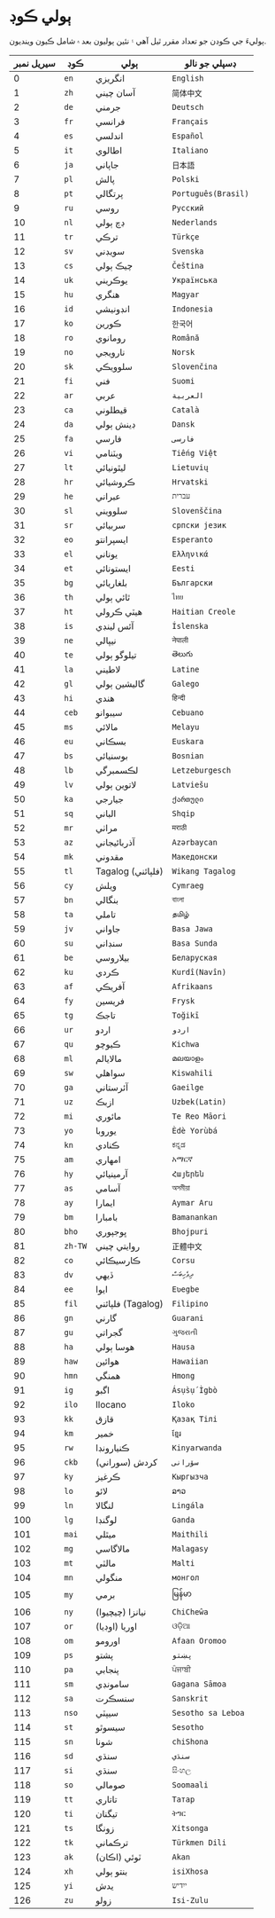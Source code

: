 # ٻولي ڪوڊ

ٻوليءَ جي ڪوڊن جو تعداد مقرر ٿيل آهي ۽ نئين ٻوليون بعد ۾ شامل ڪيون وينديون.

| سيريل نمبر | ڪوڊ | ٻولي | ڊسپلي جو نالو |
| - | - | - | - |
| 0 | `en` | انگريزي | `English` |
| 1 | `zh` | آسان چيني | `简体中文` |
| 2 | `de` | جرمني | `Deutsch` |
| 3 | `fr` | فرانسي | `Français` |
| 4 | `es` | اندلسي | `Español` |
| 5 | `it` | اطالوي | `Italiano` |
| 6 | `ja` | جاپاني | `日本語` |
| 7 | `pl` | پالش | `Polski` |
| 8 | `pt` | پرتگالي | `Português(Brasil)` |
| 9 | `ru` | روسي | `Русский` |
| 10 | `nl` | ڊچ ٻولي | `Nederlands` |
| 11 | `tr` | ترڪي | `Türkçe` |
| 12 | `sv` | سويڊني | `Svenska` |
| 13 | `cs` | چيڪ ٻولي | `Čeština` |
| 14 | `uk` | يوڪريني | `Українська` |
| 15 | `hu` | هنگري | `Magyar` |
| 16 | `id` | انڊونيشي | `Indonesia` |
| 17 | `ko` | ڪورين | `한국어` |
| 18 | `ro` | رومانوي | `Română` |
| 19 | `no` | نارويجي | `Norsk` |
| 20 | `sk` | سلوويڪي | `Slovenčina` |
| 21 | `fi` | فني | `Suomi` |
| 22 | `ar` | عربي | `العربية` |
| 23 | `ca` | قيطلوني | `Català` |
| 24 | `da` | ڊينش ٻولي | `Dansk` |
| 25 | `fa` | فارسي | `فارسی` |
| 26 | `vi` | ويٽنامي | `Tiếng Việt` |
| 27 | `lt` | ليٿونيائي | `Lietuvių` |
| 28 | `hr` | ڪروشيائي | `Hrvatski` |
| 29 | `he` | عبراني | `עברית` |
| 30 | `sl` | سلوويني | `Slovenščina` |
| 31 | `sr` | سربيائي | `српски језик` |
| 32 | `eo` | ايسپرانتو | `Esperanto` |
| 33 | `el` | يوناني | `Ελληνικά` |
| 34 | `et` | ايستونائي | `Eesti` |
| 35 | `bg` | بلغاريائي | `Български` |
| 36 | `th` | ٿائي ٻولي | `ไทย` |
| 37 | `ht` | هيٽي ڪرولي | `Haitian Creole` |
| 38 | `is` | آئس لينڊي | `Íslenska` |
| 39 | `ne` | نيپالي | `नेपाली` |
| 40 | `te` | تيلوگو ٻولي | `తెలుగు` |
| 41 | `la` | لاطيني | `Latine` |
| 42 | `gl` | گاليشين ٻولي | `Galego` |
| 43 | `hi` | هندي | `हिन्दी` |
| 44 | `ceb` | سيبوانو | `Cebuano` |
| 45 | `ms` | مالائي | `Melayu` |
| 46 | `eu` | بسڪاني | `Euskara` |
| 47 | `bs` | بوسنيائي | `Bosnian` |
| 48 | `lb` | لڪسمبرگي | `Letzeburgesch` |
| 49 | `lv` | لاتوين ٻولي | `Latviešu` |
| 50 | `ka` | جيارجي | `ქართული` |
| 51 | `sq` | الباني | `Shqip` |
| 52 | `mr` | مراٺي | `मराठी` |
| 53 | `az` | آذربائيجاني | `Azərbaycan` |
| 54 | `mk` | مقدوني | `Македонски` |
| 55 | `tl` | Tagalog (فلپائني) | `Wikang Tagalog` |
| 56 | `cy` | ويلش | `Cymraeg` |
| 57 | `bn` | بنگالي | `বাংলা` |
| 58 | `ta` | تاملي | `தமிழ்` |
| 59 | `jv` | جاواني | `Basa Jawa` |
| 60 | `su` | سنڊاني | `Basa Sunda` |
| 61 | `be` | بيلاروسي | `Беларуская` |
| 62 | `ku` | ڪردي | `Kurdî(Navîn)` |
| 63 | `af` | آفريڪي | `Afrikaans` |
| 64 | `fy` | فريسين | `Frysk` |
| 65 | `tg` | تاجڪ | `Toğikī` |
| 66 | `ur` | اردو | `اردو` |
| 67 | `qu` | ڪيوچو | `Kichwa` |
| 68 | `ml` | مالايالم | `മലയാളം` |
| 69 | `sw` | سواهلي | `Kiswahili` |
| 70 | `ga` | آئرستاني | `Gaeilge` |
| 71 | `uz` | ازبڪ | `Uzbek(Latin)` |
| 72 | `mi` | مائوري | `Te Reo Māori` |
| 73 | `yo` | يوروبا | `Èdè Yorùbá` |
| 74 | `kn` | ڪنادي | `ಕನ್ನಡ` |
| 75 | `am` | امهاري | `አማርኛ` |
| 76 | `hy` | آرمينيائي | `Հայերեն` |
| 77 | `as` | آسامي | `অসমীয়া` |
| 78 | `ay` | ايمارا | `Aymar Aru` |
| 79 | `bm` | بامبارا | `Bamanankan` |
| 80 | `bho` | ڀوجپوري | `Bhojpuri` |
| 81 | `zh-TW` | روايتي چيني | `正體中文` |
| 82 | `co` | ڪارسيڪائي | `Corsu` |
| 83 | `dv` | ڏيهي | `ދިވެހިބަސް` |
| 84 | `ee` | ايوا | `Eʋegbe` |
| 85 | `fil` | فلپائني (Tagalog) | `Filipino` |
| 86 | `gn` | گارني | `Guarani` |
| 87 | `gu` | گجراتي | `ગુજરાતી` |
| 88 | `ha` | هوسا ٻولي | `Hausa` |
| 89 | `haw` | هوائين | `Hawaiian` |
| 90 | `hmn` | همنگي | `Hmong` |
| 91 | `ig` | اگبو | `Ásụ̀sụ́ Ìgbò` |
| 92 | `ilo` | Ilocano | `Iloko` |
| 93 | `kk` | قازق | `Қазақ Тілі` |
| 94 | `km` | خمير | `ខ្មែរ` |
| 95 | `rw` | ڪنيارونڊا | `Kinyarwanda` |
| 96 | `ckb` | کردش (سوراني) | `سۆرانی` |
| 97 | `ky` | ڪرغيز | `Кыргызча` |
| 98 | `lo` | لائو | `ລາວ` |
| 99 | `ln` | لنگالا | `Lingála` |
| 100 | `lg` | لوگنڊا | `Ganda` |
| 101 | `mai` | ميٿلي | `Maithili` |
| 102 | `mg` | مالاگاسي | `Malagasy` |
| 103 | `mt` | مالٽي | `Malti` |
| 104 | `mn` | منگولي | `монгол` |
| 105 | `my` | برمي | `မြန်မာ` |
| 106 | `ny` | نيانزا (چيچيوا) | `ChiCheŵa` |
| 107 | `or` | اوريا (اوڊيا) | `ଓଡ଼ିଆ` |
| 108 | `om` | اورومو | `Afaan Oromoo` |
| 109 | `ps` | پشتو | `پښتو` |
| 110 | `pa` | پنجابي | `ਪੰਜਾਬੀ` |
| 111 | `sm` | سامونڊي | `Gagana Sāmoa` |
| 112 | `sa` | سنسڪرت | `Sanskrit` |
| 113 | `nso` | سيپٽي | `Sesotho sa Leboa` |
| 114 | `st` | سيسوٿو | `Sesotho` |
| 115 | `sn` | شونا | `chiShona` |
| 116 | `sd` | سنڌي | `سنڌي` |
| 117 | `si` | سنڌي | `සිංහල` |
| 118 | `so` | صومالي | `Soomaali` |
| 119 | `tt` | تاتاري | `Татар` |
| 120 | `ti` | تيگنان | `ትግር` |
| 121 | `ts` | زونگا | `Xitsonga` |
| 122 | `tk` | ترڪماني | `Türkmen Dili` |
| 123 | `ak` | ٽوئي (اڪان) | `Akan` |
| 124 | `xh` | بنتو ٻولي | `isiXhosa` |
| 125 | `yi` | يدش | `ייִדיש` |
| 126 | `zu` | زولو | `Isi-Zulu` |